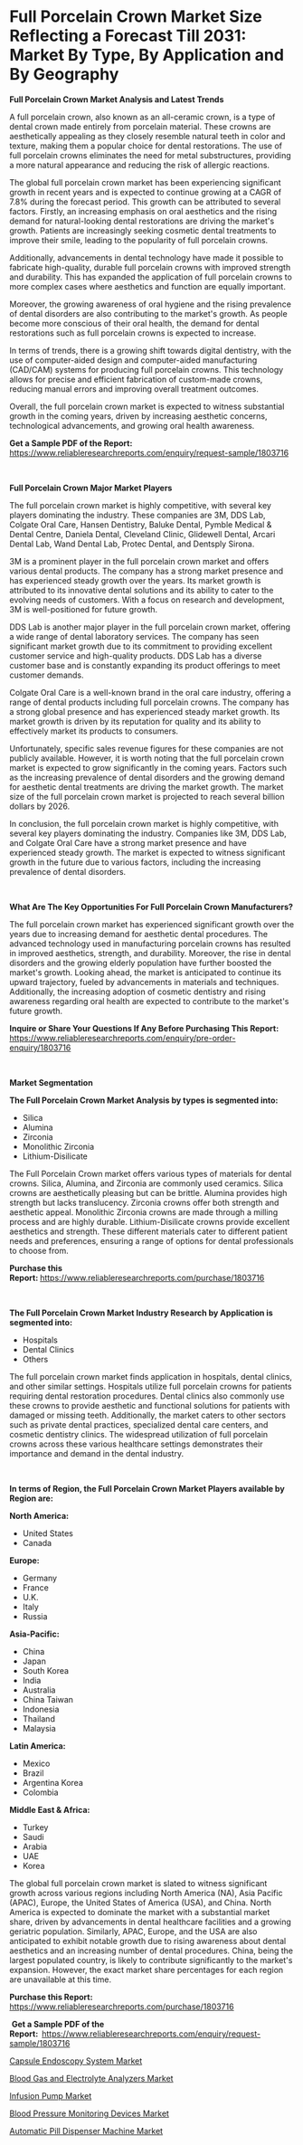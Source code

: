 <p><h1>Full Porcelain Crown Market Size Reflecting a Forecast Till 2031: Market By Type, By Application and By Geography</h1></p><p><strong>Full Porcelain Crown Market Analysis and Latest Trends</strong></p>
<p><p>A full porcelain crown, also known as an all-ceramic crown, is a type of dental crown made entirely from porcelain material. These crowns are aesthetically appealing as they closely resemble natural teeth in color and texture, making them a popular choice for dental restorations. The use of full porcelain crowns eliminates the need for metal substructures, providing a more natural appearance and reducing the risk of allergic reactions.</p><p>The global full porcelain crown market has been experiencing significant growth in recent years and is expected to continue growing at a CAGR of 7.8% during the forecast period. This growth can be attributed to several factors. Firstly, an increasing emphasis on oral aesthetics and the rising demand for natural-looking dental restorations are driving the market's growth. Patients are increasingly seeking cosmetic dental treatments to improve their smile, leading to the popularity of full porcelain crowns.</p><p>Additionally, advancements in dental technology have made it possible to fabricate high-quality, durable full porcelain crowns with improved strength and durability. This has expanded the application of full porcelain crowns to more complex cases where aesthetics and function are equally important.</p><p>Moreover, the growing awareness of oral hygiene and the rising prevalence of dental disorders are also contributing to the market's growth. As people become more conscious of their oral health, the demand for dental restorations such as full porcelain crowns is expected to increase.</p><p>In terms of trends, there is a growing shift towards digital dentistry, with the use of computer-aided design and computer-aided manufacturing (CAD/CAM) systems for producing full porcelain crowns. This technology allows for precise and efficient fabrication of custom-made crowns, reducing manual errors and improving overall treatment outcomes.</p><p>Overall, the full porcelain crown market is expected to witness substantial growth in the coming years, driven by increasing aesthetic concerns, technological advancements, and growing oral health awareness.</p></p>
<p><strong>Get a Sample PDF of the Report:&nbsp;</strong> <a href="https://www.reliableresearchreports.com/enquiry/request-sample/1803716">https://www.reliableresearchreports.com/enquiry/request-sample/1803716</a></p>
<p>&nbsp;</p>
<p><strong>Full Porcelain Crown Major Market Players</strong></p>
<p><p>The full porcelain crown market is highly competitive, with several key players dominating the industry. These companies are 3M, DDS Lab, Colgate Oral Care, Hansen Dentistry, Baluke Dental, Pymble Medical & Dental Centre, Daniela Dental, Cleveland Clinic, Glidewell Dental, Arcari Dental Lab, Wand Dental Lab, Protec Dental, and Dentsply Sirona. </p><p>3M is a prominent player in the full porcelain crown market and offers various dental products. The company has a strong market presence and has experienced steady growth over the years. Its market growth is attributed to its innovative dental solutions and its ability to cater to the evolving needs of customers. With a focus on research and development, 3M is well-positioned for future growth.</p><p>DDS Lab is another major player in the full porcelain crown market, offering a wide range of dental laboratory services. The company has seen significant market growth due to its commitment to providing excellent customer service and high-quality products. DDS Lab has a diverse customer base and is constantly expanding its product offerings to meet customer demands.</p><p>Colgate Oral Care is a well-known brand in the oral care industry, offering a range of dental products including full porcelain crowns. The company has a strong global presence and has experienced steady market growth. Its market growth is driven by its reputation for quality and its ability to effectively market its products to consumers.</p><p>Unfortunately, specific sales revenue figures for these companies are not publicly available. However, it is worth noting that the full porcelain crown market is expected to grow significantly in the coming years. Factors such as the increasing prevalence of dental disorders and the growing demand for aesthetic dental treatments are driving the market growth. The market size of the full porcelain crown market is projected to reach several billion dollars by 2026.</p><p>In conclusion, the full porcelain crown market is highly competitive, with several key players dominating the industry. Companies like 3M, DDS Lab, and Colgate Oral Care have a strong market presence and have experienced steady growth. The market is expected to witness significant growth in the future due to various factors, including the increasing prevalence of dental disorders.</p></p>
<p>&nbsp;</p>
<p><strong>What Are The Key Opportunities For Full Porcelain Crown Manufacturers?</strong></p>
<p><p>The full porcelain crown market has experienced significant growth over the years due to increasing demand for aesthetic dental procedures. The advanced technology used in manufacturing porcelain crowns has resulted in improved aesthetics, strength, and durability. Moreover, the rise in dental disorders and the growing elderly population have further boosted the market's growth. Looking ahead, the market is anticipated to continue its upward trajectory, fueled by advancements in materials and techniques. Additionally, the increasing adoption of cosmetic dentistry and rising awareness regarding oral health are expected to contribute to the market's future growth.</p></p>
<p><strong>Inquire or Share Your Questions If Any Before Purchasing This Report:</strong> <a href="https://www.reliableresearchreports.com/enquiry/pre-order-enquiry/1803716">https://www.reliableresearchreports.com/enquiry/pre-order-enquiry/1803716</a></p>
<p>&nbsp;</p>
<p><strong>Market Segmentation</strong></p>
<p><strong>The Full Porcelain Crown Market Analysis by types is segmented into:</strong></p>
<p><ul><li>Silica</li><li>Alumina</li><li>Zirconia</li><li>Monolithic Zirconia</li><li>Lithium-Disilicate</li></ul></p>
<p><p>The Full Porcelain Crown market offers various types of materials for dental crowns. Silica, Alumina, and Zirconia are commonly used ceramics. Silica crowns are aesthetically pleasing but can be brittle. Alumina provides high strength but lacks translucency. Zirconia crowns offer both strength and aesthetic appeal. Monolithic Zirconia crowns are made through a milling process and are highly durable. Lithium-Disilicate crowns provide excellent aesthetics and strength. These different materials cater to different patient needs and preferences, ensuring a range of options for dental professionals to choose from.</p></p>
<p><strong>Purchase this Report:&nbsp;</strong><a href="https://www.reliableresearchreports.com/purchase/1803716">https://www.reliableresearchreports.com/purchase/1803716</a></p>
<p>&nbsp;</p>
<p><strong>The Full Porcelain Crown Market Industry Research by Application is segmented into:</strong></p>
<p><ul><li>Hospitals</li><li>Dental Clinics</li><li>Others</li></ul></p>
<p><p>The full porcelain crown market finds application in hospitals, dental clinics, and other similar settings. Hospitals utilize full porcelain crowns for patients requiring dental restoration procedures. Dental clinics also commonly use these crowns to provide aesthetic and functional solutions for patients with damaged or missing teeth. Additionally, the market caters to other sectors such as private dental practices, specialized dental care centers, and cosmetic dentistry clinics. The widespread utilization of full porcelain crowns across these various healthcare settings demonstrates their importance and demand in the dental industry.</p></p>
<p>&nbsp;</p>
<p><strong>In terms of Region, the Full Porcelain Crown Market Players available by Region are:</strong></p>
<p>
    <p> <strong> North America: </strong>
        <ul>
            <li>United States</li>
            <li>Canada</li>
        </ul>
        </p> 
    <p> <strong> Europe: </strong>
        <ul>
            <li>Germany</li>
            <li>France</li>
            <li>U.K.</li>
            <li>Italy</li>
            <li>Russia</li>
        </ul>
        </p> 
    <p> <strong> Asia-Pacific: </strong>
        <ul>
            <li>China</li>
            <li>Japan</li>
            <li>South Korea</li>
            <li>India</li>
            <li>Australia</li>
            <li>China Taiwan</li>
            <li>Indonesia</li>
            <li>Thailand</li>
            <li>Malaysia</li>
        </ul>
        </p> 
    <p> <strong> Latin America: </strong>
        <ul>
            <li>Mexico</li>
            <li>Brazil</li>
            <li>Argentina Korea</li>
            <li>Colombia</li>
        </ul>
        </p> 
    <p> <strong> Middle East & Africa: </strong>
        <ul>
            <li>Turkey</li>
            <li>Saudi</li>
            <li>Arabia</li>
            <li>UAE</li>
            <li>Korea</li>
        </ul>
    </p>
    </p>
<p><p>The global full porcelain crown market is slated to witness significant growth across various regions including North America (NA), Asia Pacific (APAC), Europe, the United States of America (USA), and China. North America is expected to dominate the market with a substantial market share, driven by advancements in dental healthcare facilities and a growing geriatric population. Similarly, APAC, Europe, and the USA are also anticipated to exhibit notable growth due to rising awareness about dental aesthetics and an increasing number of dental procedures. China, being the largest populated country, is likely to contribute significantly to the market's expansion. However, the exact market share percentages for each region are unavailable at this time.</p></p>
<p><strong>Purchase this Report: </strong><a href="https://www.reliableresearchreports.com/purchase/1803716">https://www.reliableresearchreports.com/purchase/1803716</a></p>
<p>&nbsp;<strong>Get a Sample PDF of the Report:&nbsp;&nbsp;</strong><a href="https://www.reliableresearchreports.com/enquiry/request-sample/1803716">https://www.reliableresearchreports.com/enquiry/request-sample/1803716</a></p>
<p><strong></strong></p>
<p><p><a href="https://github.com/zebdakicsin/Market-Research-Report-List-2/blob/main/capsule-endoscopy-system-market.md">Capsule Endoscopy System Market</a></p><p><a href="https://github.com/sofyaavrova/Market-Research-Report-List-2/blob/main/blood-gas-and-electrolyte-analyzers-market.md">Blood Gas and Electrolyte Analyzers Market</a></p><p><a href="https://github.com/melchekhinf/Market-Research-Report-List-2/blob/main/infusion-pump-market.md">Infusion Pump Market</a></p><p><a href="https://github.com/kholmovskayalyudmila/Market-Research-Report-List-2/blob/main/blood-pressure-monitoring-devices-market.md">Blood Pressure Monitoring Devices Market</a></p><p><a href="https://github.com/merzlyukov93/Market-Research-Report-List-2/blob/main/automatic-pill-dispenser-machine-market.md">Automatic Pill Dispenser Machine Market</a></p></p>
